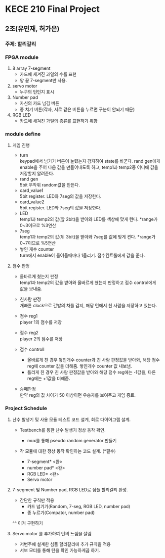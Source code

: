 # KECE 210 Final Project
## 2조(유민재, 허가은)
### 주제: 할리갈리
### FPGA module
1. 8 array 7-segment
	- 카드에 새겨진 과일의 수를 표현
	- 양 끝 7-segment만 사용.
2. servo motor
	- 누구의 턴인지 표시
3. Number pad
	- 자신의 카드 넘김 버튼
	- 종 치기 버튼(각자, 서로 같은 버튼을 누르면 구분이 안되기 때문)
4. RGB LED
	- 카드에 새겨진 과일의 종류를 표현하기 위함


### module define
1. 게임 진행
	- turn  
		keypad에서 넘기기 버튼이 눌렸는지 감지하여 state를 바꾼다. rand gen에게 enable을 주어 다음 값을 만들어내도록 하고, temp1과 temp2중 어디에 값을 저장할지 알려준다.
	- rand gen  
		5bit 무작위 random값을 만든다.
	- card_value1  
		5bit register. LED와 7seg의 값을 저장한다.
	- card_value2  
		5bit register. LED와 7seg의 값을 저장한다.
	- LED  
		temp1과 temp2의 값(앞 2bit)을 받아와 LED를 색상에 맞게 켠다. *range가 0~3이므로 %3연산
	- 7seg  
		temp1과 temp2의 값(뒤 3bit)을 받아와 7seg를 값에 맞게 켠다. *range가 0~7이므로 %5연산
	- 쌓인 개수 counter  
		turn에서 enable이 들어올때마다 1올리기. 점수컨트롤에게 값을 준다.

2. 점수 판정
	- 올바르게 쳤는지 판정  
		temp1과 temp2의 값을 받아와 올바르게 쳤는지 판정하고 점수 control에게 값을 보내줌.
	- 친사람 판정  
		개빠른 clock으로 간발의 차를 감지, 해당 턴에서 친 사람을 저장하고 있는다.
	- 점수 reg1  
		player 1의 점수를 저장
	- 점수 reg2  
		player 2의 점수를 저장
	- 점수 controll  
		- 올바르게 친 경우
			쌓인개수 counter과 친 사람 판정값을 받아와, 해당 점수 reg에 counter 값을 더해줌. 쌓인개수 counter 값 내보냄.
		- 틀리게 친 경우
			친 사람 판정값을 받아와 해당 점수 reg에는 -1값을, 다른 reg에는 +1값을 더해줌.

	- 승패판정  
		만약 reg의 값 차이가 50 이상이면 우승자를 보여주고 게임 종료.

### Project Schedule
1. 난수 발생기 및 사용 모듈 테스트 코드 설계, 회로 다이어그램 설계.
	- Testbench를 통한 난수 발생기 정상 동작 확인.
		- mux를 통해 pseudo random generator 만들기

	- 각 모듈에 대한 정상 동작 확인하는 코드 설계. (*필수)
		- 7-segment* <완>
		- number pad* <완>
		- RGB LED* <완>
		- Servo motor
2. 7-segment 및 Number pad, RGB LED로 심플 할리갈리 완성.
	- 간단한 규칙만 적용
		- 카드 넘기기(Random, 7-seg, RGB LED, number pad)
		- 종 누르기(Compator, number pad)
	
	^^ 이거 구현하기

	
3. Servo motor 를 추가하여 턴의 느낌을 살림
	- 저번주에 설계한 심플 할리갈리에 추가 규칙을 적용
	- 서보 모터를 통해 턴을 확인 가능하게끔 하기.

